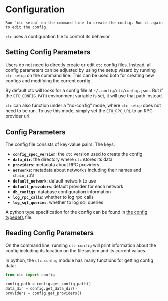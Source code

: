 
# Configuration

```{admonition} TLDR
Run `ctc setup` on the command line to create the config. Run it again to edit the config.
```

`ctc` uses a configuration file to control its behavior.

## Setting Config Parameters

Users do not need to directly create or edit `ctc` config files. Instead, all config parameters can be adjusted by using the setup wizard by running `ctc setup` on the command line. This can be used both for creating new configs and modifying the current config.

By default ctc will looks for a config file at `~/.config/ctc/config.json`. But if the `CTC_CONFIG_PATH` environment variable is set, it will use that path instead.

`ctc` can also function under a "no-config" mode, where `ctc setup` does not need to be run. To use this mode, simply set the `ETH_RPC_URL` to an RPC provider url.

## Config Parameters

The config file consists of key-value pairs. The keys:
- **`config_spec_version`**: the `ctc` version used to create the config
- **`data_dir`**: the directory where `ctc` stores its data
- **`providers`**: metadata about RPC providers
- **`networks`**: metadata about networks including their names and `chain_id`'s
- **`default_network`**: default network to use
- **`default_providers`**: default provider for each network
- **`db_configs`**: database configuration information
- **`log_rpc_calls`**: whether to log rpc calls
- **`log_sql_queries`**: whether to log sql queries

A python type specification for the config can be found in [the config typedefs](https://github.com/fei-protocol/checkthechain/blob/main/src/ctc/spec/typedefs/config_types.py) file.

## Reading Config Parameters

On the command line, running `ctc config` will print information about the config including its location on the filesystem and its current values.

In python, the `ctc.config` module has many functions for getting config data:
```python
from ctc import config

config_path = config.get_config_path()
data_dir = config.get_data_dir()
providers = config.get_providers()
```
